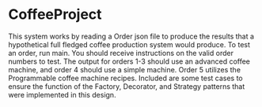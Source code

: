 # CoffeeProject

This system works by reading a Order json file to produce the results that a hypothetical
full fledged coffee production system would produce. To test an order, run main.
You should receive instructions on the valid order numbers to test.
The output for orders 1-3 should use an advanced coffee machine, and order 4
should use a simple machine. Order 5 utilizes the Programmable coffee machine recipes.
 Included are some test cases to ensure the function
of the Factory, Decorator, and Strategy patterns that were implemented in this design.
